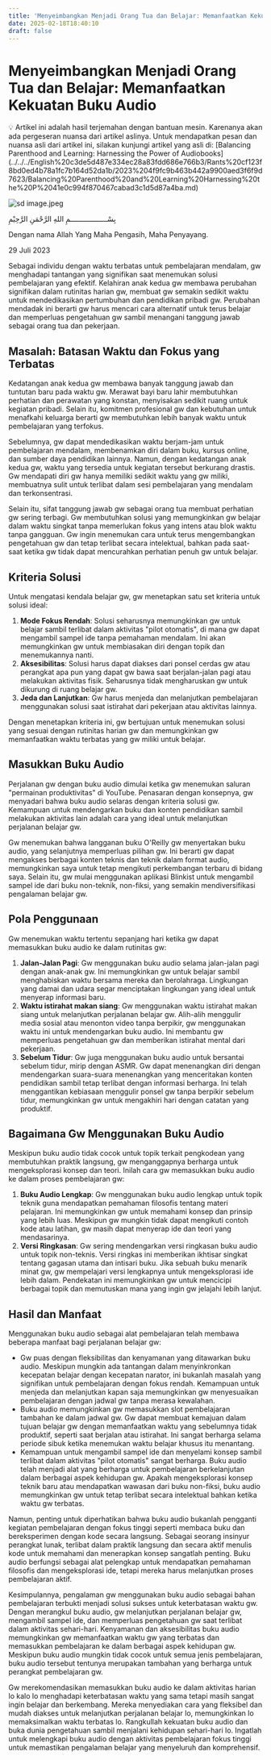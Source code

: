 ```yaml
---
title: 'Menyeimbangkan Menjadi Orang Tua dan Belajar: Memanfaatkan Kekuatan Buku Audio'
date: 2025-02-18T18:40:10
draft: false
---
```


# Menyeimbangkan Menjadi Orang Tua dan Belajar: Memanfaatkan Kekuatan Buku Audio

<aside>
💡 Artikel ini adalah hasil terjemahan dengan bantuan mesin. Karenanya akan ada pergeseran nuansa dari artikel aslinya. Untuk mendapatkan pesan dan  nuansa asli dari artikel ini, silakan kunjungi artikel yang asli di: [Balancing Parenthood and Learning: Harnessing the Power of Audiobooks](../../../English%20c3de5d487e334ec28a83fdd686e766b3/Rants%20cf123f8bd0ed4b78a1fc7b164d52da1b/2023%204f9fc9b463b442a9900aed3f6f9d7623/Balancing%20Parenthood%20and%20Learning%20Harnessing%20the%20P%2041e0c994f870467cabad3c1d5d87a4ba.md)

</aside>

![sd image.jpeg](../../../English%20c3de5d487e334ec28a83fdd686e766b3/Rants%20cf123f8bd0ed4b78a1fc7b164d52da1b/2023%204f9fc9b463b442a9900aed3f6f9d7623/Balancing%20Parenthood%20and%20Learning%20Harnessing%20the%20P%2041e0c994f870467cabad3c1d5d87a4ba/sd_image.jpeg)

بِسْــــــــــــــــــمِ اللهِ الرَّحْمَنِ الرَّحِيْمِ

Dengan nama Allah Yang Maha Pengasih, Maha Penyayang.

29 Juli 2023

Sebagai individu dengan waktu terbatas untuk pembelajaran mendalam, gw menghadapi tantangan yang signifikan saat menemukan solusi pembelajaran yang efektif. Kelahiran anak kedua gw membawa perubahan signifikan dalam rutinitas harian gw, membuat gw semakin sedikit waktu untuk mendedikasikan pertumbuhan dan pendidikan pribadi gw. Perubahan mendadak ini berarti gw harus mencari cara alternatif untuk terus belajar dan memperluas pengetahuan gw sambil menangani tanggung jawab sebagai orang tua dan pekerjaan.

## Masalah: Batasan Waktu dan Fokus yang Terbatas

Kedatangan anak kedua gw membawa banyak tanggung jawab dan tuntutan baru pada waktu gw. Merawat bayi baru lahir membutuhkan perhatian dan perawatan yang konstan, menyisakan sedikit ruang untuk kegiatan pribadi. Selain itu, komitmen profesional gw dan kebutuhan untuk menafkahi keluarga berarti gw membutuhkan lebih banyak waktu untuk pembelajaran yang terfokus.

Sebelumnya, gw dapat mendedikasikan waktu berjam-jam untuk pembelajaran mendalam, membenamkan diri dalam buku, kursus online, dan sumber daya pendidikan lainnya. Namun, dengan kedatangan anak kedua gw, waktu yang tersedia untuk kegiatan tersebut berkurang drastis. Gw mendapati diri gw hanya memiliki sedikit waktu yang gw miliki, membuatnya sulit untuk terlibat dalam sesi pembelajaran yang mendalam dan terkonsentrasi.

Selain itu, sifat tanggung jawab gw sebagai orang tua membuat perhatian gw sering terbagi. Gw membutuhkan solusi yang memungkinkan gw belajar dalam waktu singkat tanpa memerlukan fokus yang intens atau blok waktu tanpa gangguan. Gw ingin menemukan cara untuk terus mengembangkan pengetahuan gw dan tetap terlibat secara intelektual, bahkan pada saat-saat ketika gw tidak dapat mencurahkan perhatian penuh gw untuk belajar.

## Kriteria Solusi

Untuk mengatasi kendala belajar gw, gw menetapkan satu set kriteria untuk solusi ideal:

1. **Mode Fokus Rendah**: Solusi seharusnya memungkinkan gw untuk belajar sambil terlibat dalam aktivitas "pilot otomatis", di mana gw dapat mengambil sampel ide tanpa pemahaman mendalam. Ini akan memungkinkan gw untuk membiasakan diri dengan topik dan menemukannya nanti.
2. **Aksesibilitas**: Solusi harus dapat diakses dari ponsel cerdas gw atau perangkat apa pun yang dapat gw bawa saat berjalan-jalan pagi atau melakukan aktivitas fisik. Seharusnya tidak mengharuskan gw untuk dikurung di ruang belajar gw.
3. **Jeda dan Lanjutkan**: Gw harus menjeda dan melanjutkan pembelajaran menggunakan solusi saat istirahat dari pekerjaan atau aktivitas lainnya.

Dengan menetapkan kriteria ini, gw bertujuan untuk menemukan solusi yang sesuai dengan rutinitas harian gw dan memungkinkan gw memanfaatkan waktu terbatas yang gw miliki untuk belajar.

## Masukkan Buku Audio

Perjalanan gw dengan buku audio dimulai ketika gw menemukan saluran "permainan produktivitas" di YouTube. Penasaran dengan konsepnya, gw menyadari bahwa buku audio selaras dengan kriteria solusi gw. Kemampuan untuk mendengarkan buku dan konten pendidikan sambil melakukan aktivitas lain adalah cara yang ideal untuk melanjutkan perjalanan belajar gw.

Gw menemukan bahwa langganan buku O'Reilly gw menyertakan buku audio, yang selanjutnya memperluas pilihan gw. Ini berarti gw dapat mengakses berbagai konten teknis dan teknik dalam format audio, memungkinkan saya untuk tetap mengikuti perkembangan terbaru di bidang saya. Selain itu, gw mulai menggunakan aplikasi Blinkist untuk mengambil sampel ide dari buku non-teknik, non-fiksi, yang semakin mendiversifikasi pengalaman belajar gw.

## Pola Penggunaan

Gw menemukan waktu tertentu sepanjang hari ketika gw dapat memasukkan buku audio ke dalam rutinitas gw:

1. **Jalan-Jalan Pagi**: Gw menggunakan buku audio selama jalan-jalan pagi dengan anak-anak gw. Ini memungkinkan gw untuk belajar sambil menghabiskan waktu bersama mereka dan berolahraga. Lingkungan yang damai dan udara segar menciptakan lingkungan yang ideal untuk menyerap informasi baru.
2. **Waktu istirahat makan siang**: Gw menggunakan waktu istirahat makan siang untuk melanjutkan perjalanan belajar gw. Alih-alih menggulir media sosial atau menonton video tanpa berpikir, gw menggunakan waktu ini untuk mendengarkan buku audio. Ini membantu gw memperluas pengetahuan gw dan memberikan istirahat mental dari pekerjaan.
3. **Sebelum Tidur**: Gw juga menggunakan buku audio untuk bersantai sebelum tidur, mirip dengan ASMR. Gw dapat menenangkan diri dengan mendengarkan suara-suara menenangkan yang menceritakan konten pendidikan sambil tetap terlibat dengan informasi berharga. Ini telah menggantikan kebiasaan menggulir ponsel gw tanpa berpikir sebelum tidur, memungkinkan gw untuk mengakhiri hari dengan catatan yang produktif.

## Bagaimana Gw Menggunakan Buku Audio

Meskipun buku audio tidak cocok untuk topik terkait pengkodean yang membutuhkan praktik langsung, gw menganggapnya berharga untuk mengeksplorasi konsep dan teori. Inilah cara gw memasukkan buku audio ke dalam proses pembelajaran gw:

1. **Buku Audio Lengkap**: Gw menggunakan buku audio lengkap untuk topik teknik guna mendapatkan pemahaman filosofis tentang materi pelajaran. Ini memungkinkan gw untuk memahami konsep dan prinsip yang lebih luas. Meskipun gw mungkin tidak dapat mengikuti contoh kode atau latihan, gw masih dapat menyerap ide dan teori yang mendasarinya.
2. **Versi Ringkasan**: Gw sering mendengarkan versi ringkasan buku audio untuk topik non-teknis. Versi ringkas ini memberikan ikhtisar singkat tentang gagasan utama dan intisari buku. Jika sebuah buku menarik minat gw, gw mempelajari versi lengkapnya untuk mengeksplorasi ide lebih dalam. Pendekatan ini memungkinkan gw untuk mencicipi berbagai topik dan memutuskan mana yang ingin gw jelajahi lebih lanjut.

## Hasil dan Manfaat

Menggunakan buku audio sebagai alat pembelajaran telah membawa beberapa manfaat bagi perjalanan belajar gw:

- Gw puas dengan fleksibilitas dan kenyamanan yang ditawarkan buku audio. Meskipun mungkin ada tantangan dalam menyinkronkan kecepatan belajar dengan kecepatan narator, ini bukanlah masalah yang signifikan untuk pembelajaran dengan fokus rendah. Kemampuan untuk menjeda dan melanjutkan kapan saja memungkinkan gw menyesuaikan pembelajaran dengan jadwal gw tanpa merasa kewalahan.
- Buku audio memungkinkan gw memasukkan slot pembelajaran tambahan ke dalam jadwal gw. Gw dapat membuat kemajuan dalam tujuan belajar gw dengan memanfaatkan waktu yang sebelumnya tidak produktif, seperti saat berjalan atau istirahat. Ini sangat berharga selama periode sibuk ketika menemukan waktu belajar khusus itu menantang.
- Kemampuan untuk mengambil sampel ide dan menyelami konsep sambil terlibat dalam aktivitas "pilot otomatis" sangat berharga. Buku audio telah menjadi alat yang berharga untuk pembelajaran berkelanjutan dalam berbagai aspek kehidupan gw. Apakah mengeksplorasi konsep teknik baru atau mendapatkan wawasan dari buku non-fiksi, buku audio memungkinkan gw untuk tetap terlibat secara intelektual bahkan ketika waktu gw terbatas.

Namun, penting untuk diperhatikan bahwa buku audio bukanlah pengganti kegiatan pembelajaran dengan fokus tinggi seperti membaca buku dan bereksperimen dengan kode secara langsung. Sebagai seorang insinyur perangkat lunak, terlibat dalam praktik langsung dan secara aktif menulis kode untuk memahami dan menerapkan konsep sangatlah penting. Buku audio berfungsi sebagai alat pelengkap untuk mendapatkan pemahaman filosofis dan mengeksplorasi ide, tetapi mereka harus melanjutkan proses pembelajaran aktif.

Kesimpulannya, pengalaman gw menggunakan buku audio sebagai bahan pembelajaran terbukti menjadi solusi sukses untuk keterbatasan waktu gw. Dengan merangkul buku audio, gw melanjutkan perjalanan belajar gw, mengambil sampel ide, dan memperluas pengetahuan gw saat terlibat dalam aktivitas sehari-hari. Kenyamanan dan aksesibilitas buku audio memungkinkan gw memanfaatkan waktu gw yang terbatas dan memasukkan pembelajaran ke dalam berbagai aspek kehidupan gw. Meskipun buku audio mungkin tidak cocok untuk semua jenis pembelajaran, buku audio tersebut tentunya merupakan tambahan yang berharga untuk perangkat pembelajaran gw.

Gw merekomendasikan memasukkan buku audio ke dalam aktivitas harian lo kalo lo menghadapi keterbatasan waktu yang sama tetapi masih sangat ingin belajar dan berkembang. Mereka menyediakan cara yang fleksibel dan mudah diakses untuk melanjutkan perjalanan belajar lo, memungkinkan lo memaksimalkan waktu terbatas lo. Rangkullah kekuatan buku audio dan buka dunia pengetahuan sambil menjalani kehidupan sehari-hari lo. Ingatlah untuk melengkapi buku audio dengan aktivitas pembelajaran fokus tinggi untuk memastikan pengalaman belajar yang menyeluruh dan komprehensif.
